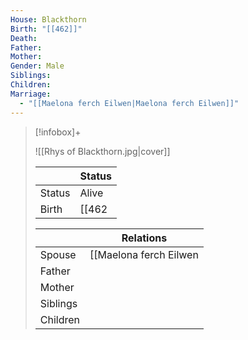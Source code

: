 ```yaml
---
House: Blackthorn
Birth: "[[462]]"
Death: 
Father: 
Mother: 
Gender: Male
Siblings: 
Children: 
Marriage:
  - "[[Maelona ferch Eilwen|Maelona ferch Eilwen]]"
---
```


 >[!infobox]+
 >
 >![[Rhys of Blackthorn.jpg|cover]]
 >
 >|| Status   |
> | ---- | ---- |
> |Status| Alive|
> |Birth|[[462|462]] <small>(Age 23)</small>  |
>
>||Relations |
>|--|--------|
>|Spouse| [[Maelona ferch Eilwen|Maelona ferch Eilwen]] ([[484|484]] - current) |
>|Father|  |
>|Mother|  |
>|Siblings||
>|Children||
>

